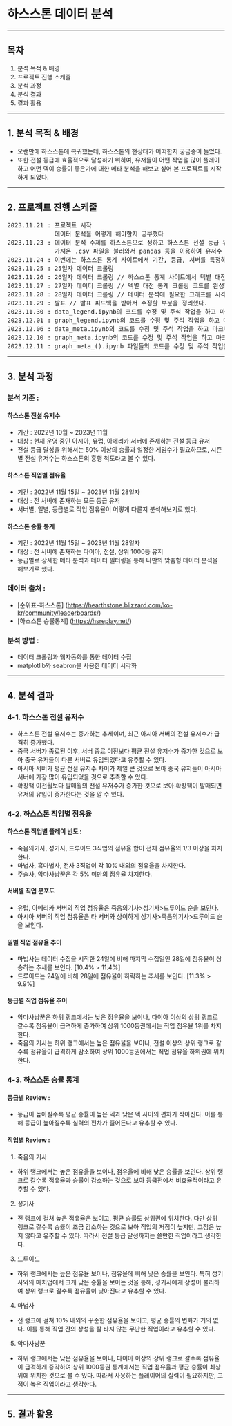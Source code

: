 # 하스스톤 데이터 분석
-------------------------------------------------------------------------------------------------------------------------------
## 목차

1. 분석 목적 & 배경
2. 프로젝트 진행 스케줄
3. 분석 과정
4. 분석 결과
5. 결과 활용
-------------------------------------------------------------------------------------------------------------------------------
## 1. 분석 목적 & 배경
- 오랜만에 하스스톤에 복귀했는데, 하스스톤의 현상태가 어떠한지 궁금증이 들었다. 
- 또한 전설 등급에 효율적으로 달성하기 위하여, 유저들이 어떤 직업을 많이 플레이하고 어떤 덱이 승률이 좋은가에 대한 메타 분석을 해보고 싶어 본 프로젝트를 시작하게 되었다.
-------------------------------------------------------------------------------------------------------------------------------
## 2. 프로젝트 진행 스케줄
<pre>
2023.11.21 : 프로젝트 시작
             데이터 분석을 어떻게 해야할지 공부했다
2023.11.23 : 데이터 분석 주제를 하스스톤으로 정하고 하스스톤 전설 등급 유저수를 데이터 크롤링하여 엑셀 파일로 가져왔다.
             가져온 .csv 파일을 불러와서 pandas 등을 이용하여 유저수 추이 그래프와 확장팩 발매전후 유저수의 차이 그래프를 코딩했다.
2023.11.24 : 이번에는 하스스톤 통계 사이트에서 기간, 등급, 서버를 특정하여 직업별 덱유형 및 승률, 점유율, 게임수 통계를 데이터 크롤링 해서 엑셀 파일로 가져왔다.
2023.11.25 : 25일자 데이터 크롤링
2023.11.26 : 26일자 데이터 크롤링 // 하스스톤 통계 사이트에서 덱별 대전 통계 크롤링 코드를 짜기 시작했다.
2023.11.27 : 27일자 데이터 크롤링 // 덱별 대전 통계 크롤링 코드를 완성하고, 시각화해보았다.
2023.11.28 : 28일자 데이터 크롤링 // 데이터 분석에 필요한 그래프를 시각화하고 발표 준비를 했다.
2023.11.29 : 발표 // 발표 피드백을 받아서 수정할 부분을 정리했다.
2023.11.30 : data_legend.ipynb의 코드를 수정 및 주석 작업을 하고 마크다운으로 설명을 추가했다.
2023.12.01 : graph_legend.ipynb의 코드를 수정 및 주석 작업을 하고 마크다운으로 설명을 추가했다.
2023.12.06 : data_meta.ipynb의 코드를 수정 및 주석 작업을 하고 마크다운으로 설명을 추가했다.
2023.12.10 : graph_meta.ipynb의 코드를 수정 및 주석 작업을 하고 마크다운으로 설명을 추가했다.
2023.12.11 : graph_meta_().ipynb 파일들의 코드를 수정 및 주석 작업을 하고 마크다운으로 설명을 추가했다.
</pre>
-------------------------------------------------------------------------------------------------------------------------------
## 3. 분석 과정

### 분석 기준 :

#### 하스스톤 전설 유저수
- 기간 : 2022년 10월 ~ 2023년 11월
- 대상 : 현재 운영 중인 아시아, 유럽, 아메리카 서버에 존재하는 전설 등급 유저
- 전설 등급 달성을 위해서는 50% 이상의 승률과 일정한 게임수가 필요하므로, 시즌별 전설 유저수는 하스스톤의 흥행 척도라고 볼 수 있다.

#### 하스스톤 직업별 점유율
- 기간 : 2022년 11월 15일 ~ 2023년 11월 28일자
- 대상 : 전 서버에 존재하는 모든 등급 유저
- 서버별, 일별, 등급별로 직업 점유율이 어떻게 다른지 분석해보기로 했다.

#### 하스스톤 승률 통계
- 기간 : 2022년 11월 15일 ~ 2023년 11월 28일자
- 대상 : 전 서버에 존재하는 다이아, 전설, 상위 1000등 유저
- 등급별로 상세한 메타 분석과 데이터 필터링을 통해 나만의 맞춤형 데이터 분석을 해보기로 했다.

### 데이터 출처 :

- [순위표-하스스톤] (https://hearthstone.blizzard.com/ko-kr/community/leaderboards/)
- [하스스톤 승률통계] (https://hsreplay.net/)
  
### 분석 방법 : 

- 데이터 크롤링과 웹자동화를 통한 데이터 수집
- matplotlib와 seabron을 사용한 데이터 시각화
-------------------------------------------------------------------------------------------------------------------------------
## 4. 분석 결과

### 4-1. 하스스톤 전설 유저수
- 하스스톤 전설 유저수는 증가하는 추세이며, 최근 아시아 서버의 전설 유저수가 급격히 증가했다.
- 중국 서버가 종료된 이후, 서버 종료 이전보다 평균 전설 유저수가 증가한 것으로 보아 중국 유저들이 다른 서버로 유입되었다고 유추할 수 있다.
- 아시아 서버가 평균 전설 유저수 차이가 제일 큰 것으로 보아 중국 유저들이 아시아 서버에 가장 많이 유입되었을 것으로 추측할 수 있다.
- 확장팩 이전월보다 발매월의 전설 유저수가 증가한 것으로 보아 확장팩이 발매되면 유저의 유입이 증가한다는 것을 알 수 있다.

### 4-2. 하스스톤 직업별 점유율

#### 하스스톤 직업별 플레이 빈도 : 
- 죽음의기사, 성기사, 드루이드 3직업의 점유율 합이 전체 점유율의 1/3 이상을 차지한다.
- 마법사, 흑마법사, 전사 3직업이 각 10% 내외의 점유율을 차지한다.
- 주술사, 악마사냥꾼은 각 5% 미만의 점유율 차지한다.

#### 서버별 직업 분포도
- 유럽, 아메리카 서버의 직업 점유율은 죽음의기사>성기사>드루이드 순을 보인다.
- 아시아 서버의 직업 점유율은 타 서버와 상이하게 성기사>죽음의기사>드루이드 순을 보인다.

#### 일별 직업 점유율 추이
- 마법사는 데이터 수집을 시작한 24일에 비해 마지막 수집일인 28일에 점유율이 상승하는 추세를 보인다. [10.4% > 11.4%]
- 드루이드는 24일에 비해 28일에 점유율이 하락하는 추세를 보인다. [11.3% > 9.9%]

#### 등급별 직업 점유율 추이
- 악마사냥꾼은 하위 랭크에서는 낮은 점유율을 보이나, 다이아 이상의 상위 랭크로 갈수록 점유율이 급격하게 증가하여 상위 1000등권에서는 직업 점유율 1위를 차지한다.
- 죽음의 기사는 하위 랭크에서는 높은 점유율을 보이나, 전설 이상의 상위 랭크로 갈수록 점유율이 급격하게 감소하여 상위 1000등권에서는 직업 점유율 하위권에 위치한다.

### 4-3. 하스스톤 승률 통계

#### 등급별 Review : 
- 등급이 높아질수록 평균 승률이 높은 덱과 낮은 덱 사이의 편차가 작아진다. 이를 통해 등급이 높아질수록 실력의 편차가 줄어든다고 유추할 수 있다.

#### 직업별 Review : 
1. 죽음의 기사
- 하위 랭크에서는 높은 점유율을 보이나, 점유율에 비해 낮은 승률을 보인다. 상위 랭크로 갈수록 점유율과 승률이 감소하는 것으로 보아 등급전에서 비효율적이라고 유추할 수 있다.
2. 성기사
- 전 랭크에 걸쳐 높은 점유율은 보이고, 평균 승률도 상위권에 위치한다. 다만 상위 랭크로 갈수록 승률이 조금 감소하는 것으로 보아 직업의 저점이 높지만, 고점은 높지 않다고 유추할 수 있다. 따라서 전설 등급 달성까지는 쓸만한 직업이라고 생각한다.
3. 드루이드
- 하위 랭크에서는 높은 점유율 보이나, 점유율에 비해 낮은 승률을 보인다. 특히 성기사와의 매치업에서 크게 낮은 승률을 보이는 것을 통해, 성기사에게 상성이 불리하여 상위 랭크로 갈수록 점유율이 낮아진다고 유추할 수 있다.
4. 마법사
- 전 랭크에 걸쳐 10% 내외의 꾸준한 점유율을 보이고, 평균 승률의 변화가 거의 없다. 이를 통해 직업 간의 상성을 잘 타지 않는 무난한 직업이라고 유추할 수 있다.
5. 악마사냥꾼
- 하위 랭크에서는 낮은 점유율을 보이나, 다이아 이상의 상위 랭크로 갈수록 점유율이 급격하게 증각하여 상위 1000등권 통계에서는 직업 점유율과 평균 승률이 최상위에 위치한 것으로 볼 수 있다. 따라서 사용하는 플레이어의 실력이 필요하지만, 고점이 높은 직업이라고 생각한다.
-------------------------------------------------------------------------------------------------------------------------------
## 5. 결과 활용
